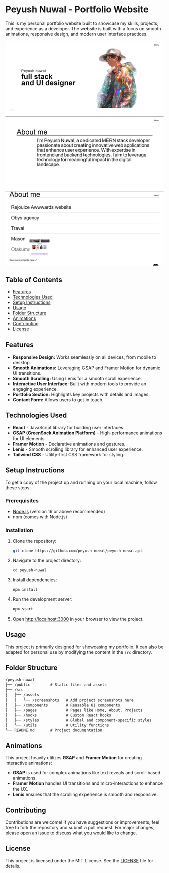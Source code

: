 # Peyush Nuwal - Portfolio Website

This is my personal portfolio website built to showcase my skills, projects, and experience as a developer. The website is built with a focus on smooth animations, responsive design, and modern user interface practices.

![Screenshot 1](./src/assets/screenshots/screenshot-1.png)
![Screenshot 2](./src/assets/screenshots/screenshot-2.png)
![Screenshot 3](./src/assets/screenshots/screenshot-3.png)

## Table of Contents
- [Features](#features)
- [Technologies Used](#technologies-used)
- [Setup Instructions](#setup-instructions)
- [Usage](#usage)
- [Folder Structure](#folder-structure)
- [Animations](#animations)
- [Contributing](#contributing)
- [License](#license)

## Features
- **Responsive Design:** Works seamlessly on all devices, from mobile to desktop.
- **Smooth Animations:** Leveraging GSAP and Framer Motion for dynamic UI transitions.
- **Smooth Scrolling:** Using Lenis for a smooth scroll experience.
- **Interactive User Interface:** Built with modern tools to provide an engaging experience.
- **Portfolio Section:** Highlights key projects with details and images.
- **Contact Form:** Allows users to get in touch.

## Technologies Used
- **React** - JavaScript library for building user interfaces.
- **GSAP (GreenSock Animation Platform)** - High-performance animations for UI elements.
- **Framer Motion** - Declarative animations and gestures.
- **Lenis** - Smooth scrolling library for enhanced user experience.
- **Tailwind CSS** - Utility-first CSS framework for styling.

## Setup Instructions
To get a copy of the project up and running on your local machine, follow these steps:

### Prerequisites
- [Node.js](https://nodejs.org/) (version 16 or above recommended)
- npm (comes with Node.js)

### Installation
1. Clone the repository:
    ```bash
    git clone https://github.com/peyush-nuwal/peyush-nuwal.git
    ```

2. Navigate to the project directory:
    ```bash
    cd peyush-nuwal
    ```

3. Install dependencies:
    ```bash
    npm install
    ```

4. Run the development server:
    ```bash
    npm start
    ```

5. Open [http://localhost:3000](http://localhost:3000) in your browser to view the project.

## Usage
This project is primarily designed for showcasing my portfolio. It can also be adapted for personal use by modifying the content in the `src` directory.

## Folder Structure
```plaintext
/peyush-nuwal
├── /public         # Static files and assets
├── /src
│   ├── /assets
│   │   └── /screenshots   # Add project screenshots here
│   ├── /components        # Reusable UI components
│   ├── /pages             # Pages like Home, About, Projects
│   ├── /hooks             # Custom React hooks
│   ├── /styles            # Global and component-specific styles
│   └── /utils             # Utility functions
└── README.md       # Project documentation
```

## Animations
This project heavily utilizes **GSAP** and **Framer Motion** for creating interactive animations:
- **GSAP** is used for complex animations like text reveals and scroll-based animations.
- **Framer Motion** handles UI transitions and micro-interactions to enhance the UX.
- **Lenis** ensures that the scrolling experience is smooth and responsive.

## Contributing
Contributions are welcome! If you have suggestions or improvements, feel free to fork the repository and submit a pull request. For major changes, please open an issue to discuss what you would like to change.

## License
This project is licensed under the MIT License. See the [LICENSE](LICENSE) file for details.
